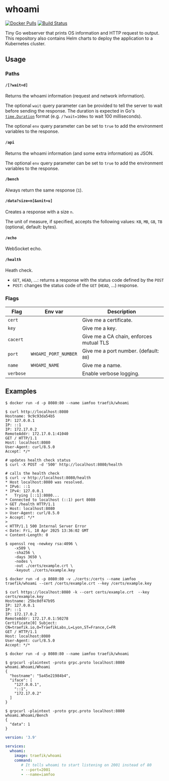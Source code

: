 # whoami

[![Docker Pulls](https://img.shields.io/docker/pulls/traefik/whoami.svg)](https://hub.docker.com/r/traefik/whoami/)
[![Build Status](https://github.com/traefik/whoami/workflows/Main/badge.svg?branch=master)](https://github.com/traefik/whoami/actions)

Tiny Go webserver that prints OS information and HTTP request to output. This repository also contains Helm charts to deploy the application to a Kubernetes cluster.

## Usage

### Paths

#### `/[?wait=d]`

Returns the whoami information (request and network information).

The optional `wait` query parameter can be provided to tell the server to wait before sending the response.
The duration is expected in Go's [`time.Duration`](https://golang.org/pkg/time/#ParseDuration) format (e.g. `/?wait=100ms` to wait 100 milliseconds).

The optional `env` query parameter can be set to `true` to add the environment variables to the response.

#### `/api`

Returns the whoami information (and some extra information) as JSON.

The optional `env` query parameter can be set to `true` to add the environment variables to the response.

#### `/bench`

Always return the same response (`1`).

#### `/data?size=n[&unit=u]`

Creates a response with a size `n`.

The unit of measure, if specified, accepts the following values: `KB`, `MB`, `GB`, `TB` (optional, default: bytes).

#### `/echo`

WebSocket echo.

#### `/health`

Heath check.

- `GET`, `HEAD`, ...: returns a response with the status code defined by the `POST`
- `POST`: changes the status code of the `GET` (`HEAD`, ...) response.

### Flags

| Flag      | Env var              | Description                             |
|-----------|----------------------|-----------------------------------------|
| `cert`    |                      | Give me a certificate.                  |
| `key`     |                      | Give me a key.                          |
| `cacert`  |                      | Give me a CA chain, enforces mutual TLS |
| `port`    | `WHOAMI_PORT_NUMBER` | Give me a port number. (default: `80`)  |
| `name`    | `WHOAMI_NAME`        | Give me a name.                         |
| `verbose` |                      | Enable verbose logging.                 |

## Examples

```console
$ docker run -d -p 8080:80 --name iamfoo traefik/whoami

$ curl http://localhost:8080
Hostname: 9c9c93da54b5
IP: 127.0.0.1
IP: ::1
IP: 172.17.0.2
RemoteAddr: 172.17.0.1:41040
GET / HTTP/1.1
Host: localhost:8080
User-Agent: curl/8.5.0
Accept: */*
```

```console
# updates health check status
$ curl -X POST -d '500' http://localhost:8080/health

# calls the health check
$ curl -v http://localhost:8080/health
* Host localhost:8080 was resolved.
* IPv6: ::1
* IPv4: 127.0.0.1
*   Trying [::1]:8080...
* Connected to localhost (::1) port 8080
> GET /health HTTP/1.1
> Host: localhost:8080
> User-Agent: curl/8.5.0
> Accept: */*
> 
< HTTP/1.1 500 Internal Server Error
< Date: Fri, 18 Apr 2025 13:36:02 GMT
< Content-Length: 0
```

```console
$ openssl req -newkey rsa:4096 \
    -x509 \
    -sha256 \
    -days 3650 \
    -nodes \
    -out ./certs/example.crt \
    -keyout ./certs/example.key

$ docker run -d -p 8080:80 -v ./certs:/certs --name iamfoo traefik/whoami --cert /certs/example.crt --key /certs/example.key

$ curl https://localhost:8080 -k --cert certs/example.crt  --key certs/example.key
Hostname: 25bc0df47b95
IP: 127.0.0.1
IP: ::1
IP: 172.17.0.2
RemoteAddr: 172.17.0.1:50278
Certificate[0] Subject: CN=traefik.io,O=TraefikLabs,L=Lyon,ST=France,C=FR
GET / HTTP/1.1
Host: localhost:8080
User-Agent: curl/8.5.0
Accept: */*
```

```console
$ docker run -d -p 8080:80 --name iamfoo traefik/whoami

$ grpcurl -plaintext -proto grpc.proto localhost:8080 whoami.Whoami/Whoami
{
  "hostname": "5a45e21984b4",
  "iface": [
    "127.0.0.1",
    "::1",
    "172.17.0.2"
  ]
}

$ grpcurl -plaintext -proto grpc.proto localhost:8080 whoami.Whoami/Bench
{
  "data": 1
}
```

```yml
version: '3.9'

services:
  whoami:
    image: traefik/whoami
    command:
       # It tells whoami to start listening on 2001 instead of 80
       - --port=2001
       - --name=iamfoo
```